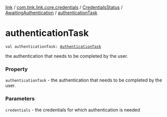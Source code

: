 [link](../../../index.md) / [com.tink.link.core.credentials](../../index.md) / [CredentialsStatus](../index.md) / [AwaitingAuthentication](index.md) / [authenticationTask](./authentication-task.md)

# authenticationTask

`val authenticationTask: `[`AuthenticationTask`](../../../com.tink.link.authentication/-authentication-task/index.md)

the authentication that needs to be completed by the user.

### Property

`authenticationTask` - the authentication that needs to be completed by the user.

### Parameters

`credentials` - the credentials for which authentication is needed